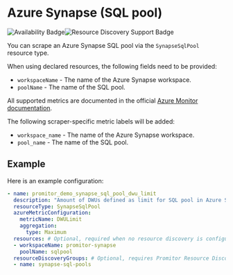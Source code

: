 # Azure Synapse (SQL pool)

![Availability Badge](https://img.shields.io/badge/Available%20Starting-v2.1-green.svg)![Resource Discovery Support Badge](https://img.shields.io/badge/Support%20for%20Resource%20Discovery-Yes-green.svg)

You can scrape an Azure Synapse SQL pool via the `SynapseSqlPool` resource type.

When using declared resources, the following fields need to be provided:

- `workspaceName` - The name of the Azure Synapse workspace.
- `poolName` - The name of the SQL pool.

All supported metrics are documented in the official [Azure Monitor documentation](https://docs.microsoft.com/en-us/azure/azure-monitor/platform/metrics-supported#microsoftsynapseworkspacessqlpools).

The following scraper-specific metric labels will be added:

- `workspace_name` - The name of the Azure Synapse workspace.
- `pool_name` - The name of the SQL pool.

## Example

Here is an example configuration:

```yaml
- name: promitor_demo_synapse_sql_pool_dwu_limit
  description: "Amount of DWUs defined as limit for SQL pool in Azure Synapse"
  resourceType: SynapseSqlPool
  azureMetricConfiguration:
    metricName: DWULimit
    aggregation:
      type: Maximum
  resources: # Optional, required when no resource discovery is configured
  - workspaceName: promitor-synapse
    poolName: sqlpool
  resourceDiscoveryGroups: # Optional, requires Promitor Resource Discovery agent (https://promitor.io/concepts/how-it-works#using-resource-discovery)
  - name: synapse-sql-pools
```
